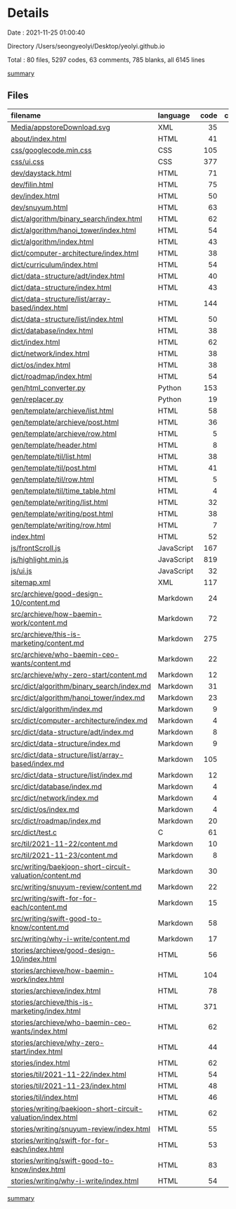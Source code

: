 # Details

Date : 2021-11-25 01:00:40

Directory /Users/seongyeolyi/Desktop/yeolyi.github.io

Total : 80 files,  5297 codes, 63 comments, 785 blanks, all 6145 lines

[summary](results.md)

## Files
| filename | language | code | comment | blank | total |
| :--- | :--- | ---: | ---: | ---: | ---: |
| [Media/appstoreDownload.svg](/Media/appstoreDownload.svg) | XML | 35 | 0 | 1 | 36 |
| [about/index.html](/about/index.html) | HTML | 41 | 0 | 3 | 44 |
| [css/googlecode.min.css](/css/googlecode.min.css) | CSS | 105 | 11 | 22 | 138 |
| [css/ui.css](/css/ui.css) | CSS | 377 | 16 | 101 | 494 |
| [dev/daystack.html](/dev/daystack.html) | HTML | 71 | 0 | 3 | 74 |
| [dev/filin.html](/dev/filin.html) | HTML | 75 | 0 | 3 | 78 |
| [dev/index.html](/dev/index.html) | HTML | 50 | 0 | 3 | 53 |
| [dev/snuyum.html](/dev/snuyum.html) | HTML | 63 | 0 | 3 | 66 |
| [dict/algorithm/binary_search/index.html](/dict/algorithm/binary_search/index.html) | HTML | 62 | 0 | 3 | 65 |
| [dict/algorithm/hanoi_tower/index.html](/dict/algorithm/hanoi_tower/index.html) | HTML | 54 | 0 | 5 | 59 |
| [dict/algorithm/index.html](/dict/algorithm/index.html) | HTML | 43 | 0 | 3 | 46 |
| [dict/computer-architecture/index.html](/dict/computer-architecture/index.html) | HTML | 38 | 0 | 3 | 41 |
| [dict/curriculum/index.html](/dict/curriculum/index.html) | HTML | 54 | 0 | 3 | 57 |
| [dict/data-structure/adt/index.html](/dict/data-structure/adt/index.html) | HTML | 40 | 0 | 3 | 43 |
| [dict/data-structure/index.html](/dict/data-structure/index.html) | HTML | 43 | 0 | 3 | 46 |
| [dict/data-structure/list/array-based/index.html](/dict/data-structure/list/array-based/index.html) | HTML | 144 | 0 | 18 | 162 |
| [dict/data-structure/list/index.html](/dict/data-structure/list/index.html) | HTML | 50 | 0 | 3 | 53 |
| [dict/database/index.html](/dict/database/index.html) | HTML | 38 | 0 | 3 | 41 |
| [dict/index.html](/dict/index.html) | HTML | 62 | 0 | 3 | 65 |
| [dict/network/index.html](/dict/network/index.html) | HTML | 38 | 0 | 3 | 41 |
| [dict/os/index.html](/dict/os/index.html) | HTML | 38 | 0 | 3 | 41 |
| [dict/roadmap/index.html](/dict/roadmap/index.html) | HTML | 54 | 0 | 3 | 57 |
| [gen/html_converter.py](/gen/html_converter.py) | Python | 153 | 5 | 35 | 193 |
| [gen/replacer.py](/gen/replacer.py) | Python | 19 | 0 | 3 | 22 |
| [gen/template/archieve/list.html](/gen/template/archieve/list.html) | HTML | 58 | 0 | 3 | 61 |
| [gen/template/archieve/post.html](/gen/template/archieve/post.html) | HTML | 36 | 0 | 3 | 39 |
| [gen/template/archieve/row.html](/gen/template/archieve/row.html) | HTML | 5 | 0 | 0 | 5 |
| [gen/template/header.html](/gen/template/header.html) | HTML | 8 | 0 | 0 | 8 |
| [gen/template/til/list.html](/gen/template/til/list.html) | HTML | 38 | 0 | 2 | 40 |
| [gen/template/til/post.html](/gen/template/til/post.html) | HTML | 41 | 0 | 3 | 44 |
| [gen/template/til/row.html](/gen/template/til/row.html) | HTML | 5 | 0 | 0 | 5 |
| [gen/template/til/time_table.html](/gen/template/til/time_table.html) | HTML | 4 | 0 | 0 | 4 |
| [gen/template/writing/list.html](/gen/template/writing/list.html) | HTML | 32 | 6 | 3 | 41 |
| [gen/template/writing/post.html](/gen/template/writing/post.html) | HTML | 38 | 0 | 3 | 41 |
| [gen/template/writing/row.html](/gen/template/writing/row.html) | HTML | 7 | 0 | 0 | 7 |
| [index.html](/index.html) | HTML | 52 | 0 | 4 | 56 |
| [js/frontScroll.js](/js/frontScroll.js) | JavaScript | 167 | 5 | 13 | 185 |
| [js/highlight.min.js](/js/highlight.min.js) | JavaScript | 819 | 5 | 0 | 824 |
| [js/ui.js](/js/ui.js) | JavaScript | 32 | 2 | 3 | 37 |
| [sitemap.xml](/sitemap.xml) | XML | 117 | 1 | 4 | 122 |
| [src/archieve/good-design-10/content.md](/src/archieve/good-design-10/content.md) | Markdown | 24 | 0 | 21 | 45 |
| [src/archieve/how-baemin-work/content.md](/src/archieve/how-baemin-work/content.md) | Markdown | 72 | 0 | 69 | 141 |
| [src/archieve/this-is-marketing/content.md](/src/archieve/this-is-marketing/content.md) | Markdown | 275 | 0 | 190 | 465 |
| [src/archieve/who-baemin-ceo-wants/content.md](/src/archieve/who-baemin-ceo-wants/content.md) | Markdown | 22 | 3 | 12 | 37 |
| [src/archieve/why-zero-start/content.md](/src/archieve/why-zero-start/content.md) | Markdown | 12 | 0 | 9 | 21 |
| [src/dict/algorithm/binary_search/index.md](/src/dict/algorithm/binary_search/index.md) | Markdown | 31 | 0 | 1 | 32 |
| [src/dict/algorithm/hanoi_tower/index.md](/src/dict/algorithm/hanoi_tower/index.md) | Markdown | 23 | 0 | 3 | 26 |
| [src/dict/algorithm/index.md](/src/dict/algorithm/index.md) | Markdown | 9 | 0 | 6 | 15 |
| [src/dict/computer-architecture/index.md](/src/dict/computer-architecture/index.md) | Markdown | 4 | 0 | 1 | 5 |
| [src/dict/data-structure/adt/index.md](/src/dict/data-structure/adt/index.md) | Markdown | 8 | 0 | 4 | 12 |
| [src/dict/data-structure/index.md](/src/dict/data-structure/index.md) | Markdown | 9 | 0 | 6 | 15 |
| [src/dict/data-structure/list/array-based/index.md](/src/dict/data-structure/list/array-based/index.md) | Markdown | 105 | 0 | 23 | 128 |
| [src/dict/data-structure/list/index.md](/src/dict/data-structure/list/index.md) | Markdown | 12 | 0 | 9 | 21 |
| [src/dict/database/index.md](/src/dict/database/index.md) | Markdown | 4 | 0 | 1 | 5 |
| [src/dict/network/index.md](/src/dict/network/index.md) | Markdown | 4 | 0 | 1 | 5 |
| [src/dict/os/index.md](/src/dict/os/index.md) | Markdown | 4 | 0 | 1 | 5 |
| [src/dict/roadmap/index.md](/src/dict/roadmap/index.md) | Markdown | 20 | 0 | 7 | 27 |
| [src/dict/test.c](/src/dict/test.c) | C | 61 | 0 | 11 | 72 |
| [src/til/2021-11-22/content.md](/src/til/2021-11-22/content.md) | Markdown | 10 | 0 | 3 | 13 |
| [src/til/2021-11-23/content.md](/src/til/2021-11-23/content.md) | Markdown | 8 | 0 | 5 | 13 |
| [src/writing/baekjoon-short-circuit-valuation/content.md](/src/writing/baekjoon-short-circuit-valuation/content.md) | Markdown | 30 | 0 | 18 | 48 |
| [src/writing/snuyum-review/content.md](/src/writing/snuyum-review/content.md) | Markdown | 22 | 0 | 33 | 55 |
| [src/writing/swift-for-for-each/content.md](/src/writing/swift-for-for-each/content.md) | Markdown | 15 | 0 | 9 | 24 |
| [src/writing/swift-good-to-know/content.md](/src/writing/swift-good-to-know/content.md) | Markdown | 58 | 0 | 14 | 72 |
| [src/writing/why-i-write/content.md](/src/writing/why-i-write/content.md) | Markdown | 17 | 0 | 7 | 24 |
| [stories/archieve/good-design-10/index.html](/stories/archieve/good-design-10/index.html) | HTML | 56 | 0 | 3 | 59 |
| [stories/archieve/how-baemin-work/index.html](/stories/archieve/how-baemin-work/index.html) | HTML | 104 | 0 | 3 | 107 |
| [stories/archieve/index.html](/stories/archieve/index.html) | HTML | 78 | 0 | 3 | 81 |
| [stories/archieve/this-is-marketing/index.html](/stories/archieve/this-is-marketing/index.html) | HTML | 371 | 0 | 3 | 374 |
| [stories/archieve/who-baemin-ceo-wants/index.html](/stories/archieve/who-baemin-ceo-wants/index.html) | HTML | 62 | 3 | 3 | 68 |
| [stories/archieve/why-zero-start/index.html](/stories/archieve/why-zero-start/index.html) | HTML | 44 | 0 | 3 | 47 |
| [stories/index.html](/stories/index.html) | HTML | 62 | 6 | 3 | 71 |
| [stories/til/2021-11-22/index.html](/stories/til/2021-11-22/index.html) | HTML | 54 | 0 | 3 | 57 |
| [stories/til/2021-11-23/index.html](/stories/til/2021-11-23/index.html) | HTML | 48 | 0 | 3 | 51 |
| [stories/til/index.html](/stories/til/index.html) | HTML | 46 | 0 | 2 | 48 |
| [stories/writing/baekjoon-short-circuit-valuation/index.html](/stories/writing/baekjoon-short-circuit-valuation/index.html) | HTML | 62 | 0 | 3 | 65 |
| [stories/writing/snuyum-review/index.html](/stories/writing/snuyum-review/index.html) | HTML | 55 | 0 | 3 | 58 |
| [stories/writing/swift-for-for-each/index.html](/stories/writing/swift-for-for-each/index.html) | HTML | 53 | 0 | 3 | 56 |
| [stories/writing/swift-good-to-know/index.html](/stories/writing/swift-good-to-know/index.html) | HTML | 83 | 0 | 3 | 86 |
| [stories/writing/why-i-write/index.html](/stories/writing/why-i-write/index.html) | HTML | 54 | 0 | 3 | 57 |

[summary](results.md)